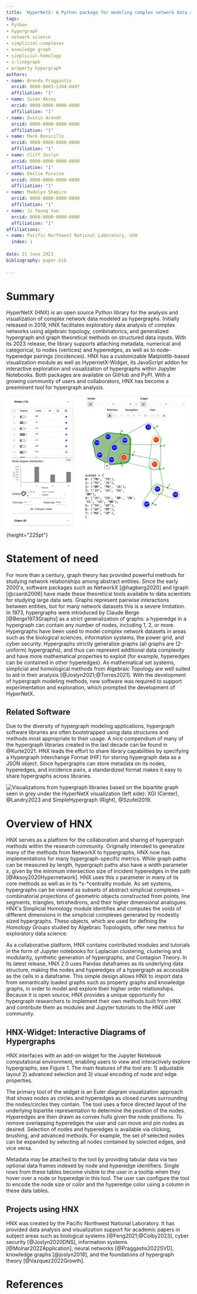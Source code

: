 ```yaml
---
title: 'HyperNetX: A Python package for modeling complex network data as hypergraphs'
tags:
- Python
- hypergraph
- network science
- simplicial-complexes
- knowledge graph
- simplicial-homology
- s-linegraph
- property hypergraph
authors:
- name: Brenda Praggastis
  orcid: 0000-0003-1344-0497
  affiliation: "1"
- name: Sinan Aksoy
  orcid: 0000-0000-0000-0000
  affiliation: "1"
- name: Dustin Arendt
  orcid: 0000-0000-0000-0000
  affiliation: "1"
- name: Mark Bonicillo
  orcid: 0000-0000-0000-0000
  affiliation: "1" 
- name: Cliff Joslyn
  orcid: 0000-0000-0000-0000
  affiliation: "1"
- name: Emilie Purvine
  orcid: 0000-0000-0000-0000
  affiliation: "1" 
- name: Madelyn Shapiro
  orcid: 0000-0000-0000-0000
  affiliation: "1" 
- name: Ji Young Yun
  orcid: 0000-0000-0000-0000
  affiliation: "1"
affiliations:
- name: Pacific Northwest National Laboratory, USA
  index: 1
  
date: 21 June 2023
bibliography: paper.bib
 
---
```

 
# Summary
HyperNetX (HNX) is an open source Python library for the analysis and visualization of complex network data modeled as hypergraphs.
Initially released in 2019, HNX facilitates exploratory data analysis of complex networks using algebraic topology, combinatorics, and generalized hypergraph and graph theoretical methods on structured data inputs.
With its 2023 release, the library supports attaching metadata, numerical and categorical, to nodes (vertices) and  hyperedges, as well as to node-hyperedge pairings (incidences).
HNX has a customizable Matplotlib-based visualization module as well as HypernetX-Widget, its JavaScript addon for interactive exploration and visualization of hypergraphs within Jupyter Notebooks. Both packages are available on GitHub and PyPI. With a growing community of users and collaborators, HNX has become a preeminent tool for hypergraph analysis. 

![HNX-Widget visualization of a Scene to Character mapping from the LesMis dataset [@knuth1993].](Figures/hnxexample.png){height="225pt"} 


# Statement of need
For more than a century, graph theory has provided powerful methods for studying network relationships among abstract entities.
Since the early 2000's, software packages such as NetworkX [@hagberg2020] and Igraph [@csardi2006]  have
made these theoretical tools available to data scientists for studying large data sets.
Graphs represent pairwise interactions between entities, but for many network datasets this is a severe limitation.
In 1973, hypergraphs were introduced by Claude Berge [@Berge1973Graphs] as a strict generalization of graphs: a hyperedge in a hypergraph can contain any number of nodes, including 1, 2, or more.
Hypergraphs have been used to model complex network datasets in
areas such as the biological sciences, information systems, the power grid, and cyber security.
Hypergraphs strictly generalize graphs (all graphs are (2-uniform) hypergraphs), and thus can represent additional data complexity and have more mathematical properties to exploit (for example, hyperedges can be contained in other hyperedges). As mathematical set systems, simplicial and homological methods from
Algebraic Topology are well suited to aid in their analysis [@Joslyn2021;@Torres2021].
With the development of hypergraph modeling methods, new software was required to support
experimentation and exploration, which prompted the development of HyperNetX.

## Related Software
Due to the diversity of hypergraph modeling applications, hypergraph software libraries are 
often bootstrapped using data structures and methods most appropriate to their usage. 
A nice compendium of many of the hypergraph libraries created in the last decade can be found in @Kurte2021.
HNX leads the effort to share library capabilities by specifying a Hypergraph Interchange Format (HIF) 
for storing hypergraph data as a JSON object. Since hypergraphs can store metadata on its nodes, 
hyperedges, and incidence pairs, a standardized format makes it easy to share hypergraphs across libraries.
 
![Visualizations from hypergraph libraries based on the bipartite graph seen in grey
  under the HyperNetX visualization (left side): XGI (Center), @Landry2023 and SimpleHypergraph (Right), @Szufel2019.](Figures/3graphs.png)
 
# Overview of HNX
HNX serves as a platform for the collaboration and sharing of hypergraph
methods within the research community.
Originally intended to generalize many of the methods from NetworkX
to hypergraphs, HNX now has implementations for many hypergraph-specific metrics.
While graph paths can be measured by length,
hypergraph paths also have a width parameter *s*, given by the minimum intersection size
of incident hyperedges in the path [@Aksoy2020Hypernetwork].
HNX uses this *s* parameter in many of
its core methods as well as in its *s-*centrality module.
As set systems, hypergraphs can be viewed as subsets of abstract simplicial
complexes – combinatorial projections of geometric objects constructed from points, line
segments, triangles, tetrahedrons, and their higher dimensional analogues.
HNX's Simplicial Homology module identifies and computes the *voids* of different dimensions
in the simplicial complexes generated by modestly sized hypergraphs.
These objects, which are used for defining the *Homology Groups*
studied by Algebraic Topologists, offer new metrics for exploratory
data science.
 
As a collaborative platform, HNX contains contributed modules
and tutorials in the form of Jupyter notebooks
for Laplacian clustering, clustering and modularity, synthetic
generation of hypergraphs, and Contagion Theory.
In its latest release, HNX 2.0 uses Pandas dataframes as its underlying data structure,
making the nodes and hyperedges of a hypergraph as accessible as the
cells in a dataframe.
This simple design allows HNX to import data from semantically
loaded graphs such as property graphs and knowledge graphs,
in order to model and explore their higher order relationships.
Because it is open source, HNX provides a unique opportunity for
hypergraph researchers to implement their own methods built from
HNX and contribute them as modules and Jupyter tutorials to the HNX user community.

## HNX-Widget: Interactive Diagrams of Hypergraphs
HNX interfaces with an add-on widget for the Jupyter Notebook
computational environment, enabling users to view and interactively
explore hypergraphs, see Figure 1.
The main features of the tool are: 1) adjustable layout 2) advanced
selection and 3) visual encoding of node and edge properties.
 
The primary tool of the widget is an Euler diagram visualization approach that shows nodes as circles and hyperedges as closed curves surrounding the nodes/circles they contain. The tool uses a force directed layout of the underlying bipartite representation to determine the position of the nodes. Hyperedges are then drawn as convex hulls given the node positions. To remove overlapping hyperedges the user and can move and pin nodes as desired.
Selection of nodes and hyperedges is available via clicking, brushing, and advanced methods. For example, the set of selected nodes can be expanded by selecting all nodes contained by selected edges, and vice versa.

<!-- This approach was chosen to satisfy a tradeoff between familiarity/interpretability, quality, speed, and ease of implementation. However, this algorithm is not perfect—nodes and edges might overlap creating clutter, and implying relationships that do not exist. Thus, the tool allows the user to move and pin nodes as desired. -->
 
<!-- Nodes and hyperedges are selected by clicking them.  -->
<!-- Nodes and edges can be selected independently of each other, i.e., it is possible to select an edge without selecting the nodes it contains.  -->

 
Metadata may be attached to the tool by providing tabular data via two optional data frames indexed by node and hyperedge identifiers. Single rows from these tables become visible to the user in a tooltip when they hover over a node or hyperedge in this tool. The user can configure the tool to encode the node size or color and the hyperedge color using a column in these data tables.
 
## Projects using HNX
HNX was created by the Pacific Northwest National Laboratory. It has provided data analysis and visualization support for academic papers in subject areas such as biological systems [@Feng2021;@Colby2023], cyber security [@Joslyn2020DNS], information systems [@Molnar2022Application], neural networks [@Praggastis2022SVD], knowledge graphs [@joslyn2018], and the foundations of hypergraph theory [@Vazquez2022Growth].
 
# References